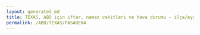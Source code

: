 ```yaml
---
layout: generated_md
title: TEXAS, ABD için iftar, namaz vakitleri ve hava durumu - ilçe/eyalet seç
permalink: /ABD/TEXAS/PASADENA
---
```


<script type="text/javascript">
  var country = ABD;
  var city = TEXAS;
  var state = PASADENA;
  var lat = 72;
  var lon = 21;
</script>
